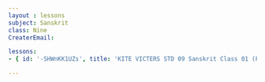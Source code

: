 ```yaml
--- 
layout : lessons 
subject: Sanskrit
class: Nine
CreaterEmail: 

lessons: 
- { id: '-SHWnKK1UZs', title: 'KITE VICTERS STD 09 Sanskrit Class 01 (First Bell-ഫസ്റ്റ് ബെല്‍)' }

---
```

